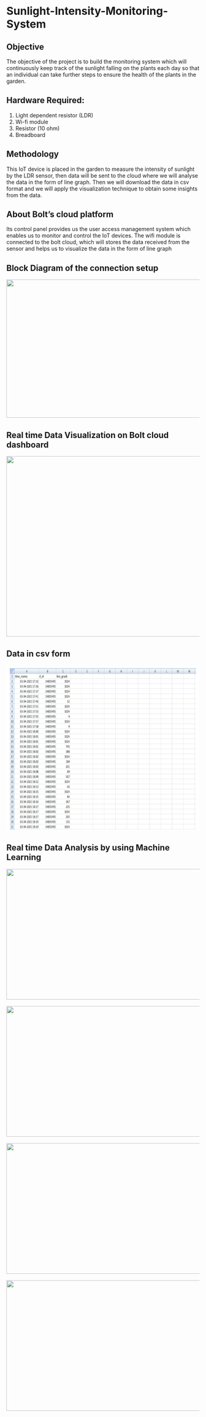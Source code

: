 <br>

# Sunlight-Intensity-Monitoring-System

## Objective
The objective of the project is to build the monitoring system which will continuously keep track of the sunlight falling on the plants each day so that an individual can take further steps to ensure the health of the plants in the garden.

## Hardware Required:
1. Light dependent resistor (LDR)
2. Wi-fi module
3. Resistor (10 ohm)
4. Breadboard


## Methodology
This IoT device is placed in the garden to measure the intensity of sunlight by the LDR sensor, then data will be sent to the cloud where we will analyse the data in the form of line graph. Then we will download the data in csv format and we will apply the visualization technique to obtain some insights from the data.

## About Bolt’s cloud platform
Its control panel provides us the user access management system which enables us to monitor and control the IoT devices. The wifi module is connected to the bolt cloud, which will stores the data received from the sensor and helps us to visualize the data in the form of line graph 

## Block Diagram of the connection setup
<p align="center"><img src="/images/block diagram of monitoring system/img .PNG" height="360" width="550"></p>

## Real time Data Visualization on Bolt cloud dashboard
<p align="center"><img src="/images/fetching data from IoT sensor/img .png" height="470" width="825"></p>

## Data in csv form
<p align="center"><img src="/images/fetching data from IoT sensor/csv_dataset img.PNG" height="430" width="600"></p>

## Real time Data Analysis by using Machine Learning
<p align="center"><img src="/images/data visualization by using matplotlib/bar chart.png" height="340" width="540"></p>
<p align="center"><img src="/images/data visualization by using matplotlib/scatter plot.png" height="340" width="540"></p>
<p align="center"><img src="/images/data visualization by using matplotlib/histogram plot.png" height="340" width="540"></p>
<p align="center"><img src="/images/data visualization by using matplotlib/linear regression.png" height="340" width="540"></p>
